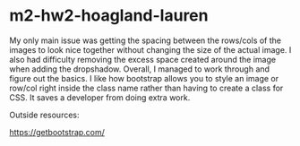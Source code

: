 # m2-hw2-hoagland-lauren

My only main issue was getting the spacing between the rows/cols of the images to look nice together without changing the size of the actual image. I also had difficulty removing the excess space created around the image when adding the dropshadow. Overall, I managed to work through and figure out the basics. I like how bootstrap allows you to style an image or row/col right inside the class name rather than having to create a class for CSS. It saves a developer from doing extra work.

Outside resources:

https://getbootstrap.com/
